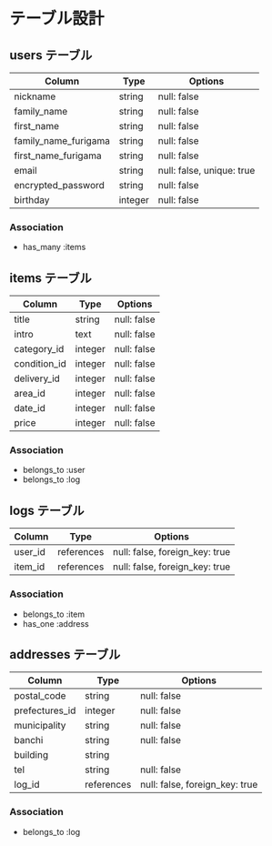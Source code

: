 # テーブル設計

## users テーブル

| Column               | Type    | Options                   |
| -------------------- | ------- | ------------------------- |
| nickname             | string  | null: false               |
| family_name          | string  | null: false               |
| first_name           | string  | null: false               |
| family_name_furigama | string  | null: false               |
| first_name_furigama  | string  | null: false               |
| email                | string  | null: false, unique: true |
| encrypted_password   | string  | null: false               | 
| birthday             | integer | null: false               |

### Association

- has_many :items


## items テーブル

| Column       | Type    | Options     |
| ---------    | ------- | ----------- |
| title        | string  | null: false |
| intro        | text    | null: false |
| category_id  | integer | null: false |
| condition_id | integer | null: false |
| delivery_id  | integer | null: false |
| area_id      | integer | null: false |
| date_id      | integer | null: false |
| price        | integer | null: false |

### Association

- belongs_to :user
- belongs_to :log

## logs テーブル

| Column    | Type       | Options                        |
| --------- | ---------- | ------------------------------ |
| user_id   | references | null: false, foreign_key: true |
| item_id   | references | null: false, foreign_key: true |

### Association

- belongs_to :item
- has_one :address



## addresses テーブル

| Column          | Type       | Options                        |
| --------------- | ---------- | ------------------------------ |
| postal_code     | string     | null: false                    |
| prefectures_id  | integer    | null: false                    |
| municipality    | string     | null: false                    |
| banchi          | string     | null: false                    |
| building        | string     |                                |
| tel             | string     | null: false                    |
| log_id          | references | null: false, foreign_key: true |

### Association

- belongs_to :log
